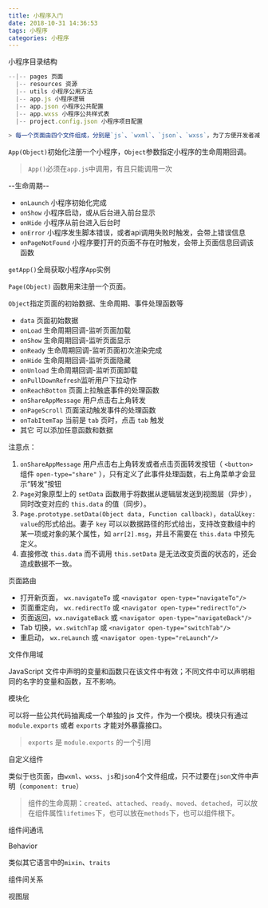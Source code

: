 ```yaml
---
title: 小程序入门
date: 2018-10-31 14:36:53
tags: 小程序
categories: 小程序
---
```


小程序目录结构

```js
--|-- pages 页面
  |-- resources 资源
  |-- utils 小程序公用方法
  |-- app.js 小程序逻辑
  |-- app.json 小程序公共配置
  |-- app.wxss 小程序公共样式表
  |-- project.config.json 小程序项目配置

> 每一个页面由四个文件组成，分别是`js`、`wxml`、`json`、`wxss`，为了方便开发者减少配置，描述页面的四个文件必须具有相同的路径与文件名

```

`App(Object)`初始化注册一个小程序，`Object`参数指定小程序的生命周期回调。
> `App()`必须在`app.js`中调用，有且只能调用一次

--生命周期--

- `onLaunch` 小程序初始化完成
- `onShow` 小程序启动，或从后台进入前台显示
- `onHide` 小程序从前台进入后台时
- `onError` 小程序发生脚本错误，或者api调用失败时触发，会带上错误信息
- `onPageNotFound` 小程序要打开的页面不存在时触发，会带上页面信息回调该函数

`getApp()`全局获取小程序`App`实例

`Page(Object)` 函数用来注册一个页面。

`Object`指定页面的初始数据、生命周期、事件处理函数等

- `data` 页面初始数据
- `onLoad` 生命周期回调-监听页面加载
- `onShow` 生命周期回调-监听页面显示
- `onReady` 生命周期回调-监听页面初次渲染完成
- `onHide` 生命周期回调-监听页面隐藏
- `onUnload` 生命周期回调-监听页面卸载
- `onPullDownRefresh`监听用户下拉动作
- `onReachBotton` 页面上拉触底事件的处理函数
- `onShareAppMessage` 用户点击右上角转发
- `onPageScroll` 页面滚动触发事件的处理函数
- `onTabItemTap` 当前是 `tab` 页时，点击 `tab` 触发
- 其它 可以添加任意函数和数据

注意点：

1. `onShareAppMessage` 用户点击右上角转发或者点击页面转发按钮（ `<button>` 组件 `open-type="share"` ），只有定义了此事件处理函数，右上角菜单才会显示“转发”按钮
2. `Page`对象原型上的 `setData` 函数用于将数据从逻辑层发送到视图层（异步），同时改变对应的 `this.data` 的值（同步）。
3. `Page.prototype.setData(Object data, Function callback)`，`data`以`key: value`的形式给出。妻子 `key` 可以以数据路径的形式给出，支持改变数组中的某一项或对象的某个属性，如 `arr[2].msg`，并且不需要在 `this.data` 中预先定义。
4. 直接修改 `this.data` 而不调用 `this.setData` 是无法改变页面的状态的，还会造成数据不一致。

页面路由

- 打开新页面， `wx.navigateTo` 或 `<navigator open-type="navigateTo"/>`
- 页面重定向， `wx.redirectTo` 或 `<navigator open-type="redirectTo"/>`
- 页面返回，`wx.navigateBack` 或 `<navigator open-type="navigateBack"/>`
- Tab 切换，`wx.switchTap` 或 `<navigator open-type="switchTab"/>`
- 重启动， `wx.reLaunch` 或 `<navigator open-type="reLaunch"/>`

文件作用域

JavaScript 文件中声明的变量和函数只在该文件中有效；不同文件中可以声明相同的名字的变量和函数，互不影响。

模块化

可以将一些公共代码抽离成一个单独的 js 文件，作为一个模块。模块只有通过 `module.exports` 或者 `exports` 才能对外暴露接口。

> `exports` 是 `module.exports` 的一个引用

自定义组件

类似于也页面，由`wxml`、`wxss`、`js`和`json`4个文件组成，只不过要在`json`文件中声明（`component: true`）

> 组件的生命周期：`created`、`attached`、`ready`、`moved`、`detached`，可以放在组件属性`lifetimes`下，也可以放在`methods`下，也可以组件根下。

组件间通讯

Behavior

类似其它语言中的`mixin`、`traits`

组件间关系

视图层
